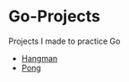# Go-Projects

Projects I made to practice Go

- [Hangman](https://github.com/MadsAkselsen/Go-Hangman)
- [Pong](https://github.com/MadsAkselsen/go-pong)
